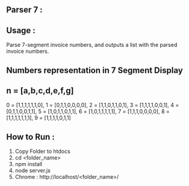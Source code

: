 Parser 7 :
------------

Usage : 
----------
Parse 7-segment invoice numbers, and outputs a list with the parsed invoice numbers.


Numbers representation in 7 Segment Display
-------------------------------------------
n = [a,b,c,d,e,f,g]
-------------------------------------------

0 = [1,1,1,1,1,1,0],
1 = [0,1,1,0,0,0,0],
2 = [1,1,0,1,1,0,1],
3 = [1,1,1,1,0,0,1],
4 = [0,1,1,0,0,1,1],
5 = [1,0,1,1,0,1,1],
6 = [1,0,1,1,1,1,1],
7 = [1,1,1,0,0,0,0],
8 = [1,1,1,1,1,1,1],
9 = [1,1,1,1,0,1,1]

How to Run :
------------------
1. Copy Folder to htdocs 
2. cd <folder_name>
3. npm install
4. node server.js
5. Chrome : http://localhost/<folder_name>/

